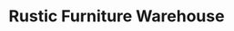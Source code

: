 ---
title: "Rustic Furniture Warehouse"
url: /lubbock/rustic-furniture-warehouse/
shop: furniture
---